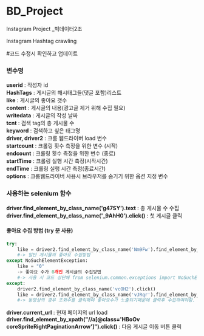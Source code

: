 # BD_Project
Instagram Project _빅데이터2조

Instagram Hashtag crawling

#코드 수정시 확인하고 업데이트

### 변수명 ###  
**userid** : 작성자 id  
**HashTags** : 게시글의 해시태그들(댓글 포함)리스트  
**like** : 게시글의 좋아요 갯수  
**content** : 게시글의 내용(광고글 제거 위해 수집 필요)  
**writedata** : 게시글의 작성 날짜  
**tcnt** : 검색 tag의 총 게시물 수  
**keyword** : 검색하고 싶은 태그명  
**driver, driver2** : 크롬 웹드라이버 load 변수  
**startcount** : 크롤링 횟수 측정을 위한 변수 (시작)  
**endcount** : 크롤링 횟수 측정을 위한 변수 (종료)  
**startTime** : 크롤링 실행 시간 측정(시작시간)  
**endTime** : 크롤링 실행 시간 측정(종료시간)  
**options** : 크롬웹드라이버 사용시 브라우저를 숨기기 위한 옵션 지정 변수  



### 사용하는 selenium 함수 ###

**driver.find_element_by_class_name('g47SY').text** : 총 게시물 수 수집  
**driver.find_element_by_class_name('_9AhH0').click()** : 첫 게시글 클릭  

#### 좋아요 수집 방법 (try 문 사용) ####  
```python
try:    
    like = driver2.find_element_by_class_name('Nm9Fw').find_element_by_tag_name('span').text
    #-> 일반 게시물의 좋아요 수집방법
except NoSuchElementException:
    like = "0"  
    -> 좋아요 수가 0개인 게시글의 수집방법
    #-> 사용 시 코드 상단에 from selenium.common.exceptions import NoSuchElementException 필요  
except:  
    driver2.find_element_by_class_name('vcOH2').click()
    like = driver2.find_element_by_class_name('vJRqr').find_element_by_tag_name('span').text
    #-> 동영상의 경우 조회수를 클릭해야 좋아요수가 노출되기때문에 클릭후 수집하여야함.
```

**driver.current_url** : 현재 페이지의 url load  
**driver.find_element_by_xpath("//a[@class='HBoOv coreSpriteRightPaginationArrow']").click()** : 다음 게시글 이동 버튼 클릭  


